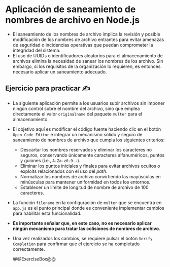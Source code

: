 # Aplicación de saneamiento de nombres de archivo en Node.js

* El saneamiento de los nombres de archivo implica la revisión y posible modificación de los nombres de archivo entrantes para evitar amenazas de seguridad o incidencias operativas que puedan comprometer la integridad del sistema.
* El uso de UUIDs o identificadores aleatorios para el almacenamiento de archivos elimina la necesidad de sanear los nombres de los archivo. Sin embargo, si los requisitos de la organización lo requieren, es entonces necesario aplicar un saneamiento adecuado.

## Ejercicio para practicar :writing_hand:

* La siguiente aplicación permite a los usuarios subir archivos sin imponer ningún control sobre el nombre del archivo, sino que emplea directamente el valor `originalname` del paquete `multer` para el almacenamiento.
* El objetivo aquí es modificar el código fuente haciendo clic en el botón `Open Code Editor` e integrar un mecanismo sólido y seguro de saneamiento de nombres de archivo que cumpla los siguientes criterios:
  * Descartar los nombres reservados y eliminar los caracteres no seguros, conservando únicamente caracteres alfanuméricos, puntos y guiones (i.e., `A-Za-z0-9.-`).
  * Eliminar los puntos iniciales y finales para evitar archivos ocultos o exploits relacionados con el uso del *path*.
  * Normalizar los nombres de archivo convirtiendo las mayúsculas en minúsculas para mantener uniformidad en todos los entornos.
  * Establecer un límite de longitud de nombre de archivo de 100 caracteres.
* La función `filename` en la configuración de `multer` que se encuentra en `app.js` es el punto principal donde es conveniente implementar cambios para habilitar esta funcionalidad.
* **Es importante señalar que, en este caso, no es necesario aplicar ningún mecanismo para tratar las colisiones de nombres de archivo**.
* Una vez realizados los cambios, se requiere pulsar el botón `Verify Completion` para confirmar que el ejercicio se ha completado correctamente.

  @@ExerciseBox@@
